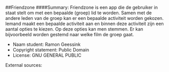 ##Friendzone
####Summary:
Friendzone is een app die de gebruiker in staat stelt om met een bepaalde (groep) lid te worden. Samen met de andere leden van de groep kan er een bepaalde activiteit worden gekozen. Iemand maakt een bepaalde activiteit aan en binnen deze activiteit zijn een aantal opties te kiezen. Op deze opties kan men stemmen. Er kan bijvoorbeeld worden gestemd naar welke film de groep gaat.

- Naam student: Ramon Geessink
- Copyright statement: Public Domain
- License: GNU GENERAL PUBLIC

External sources:
